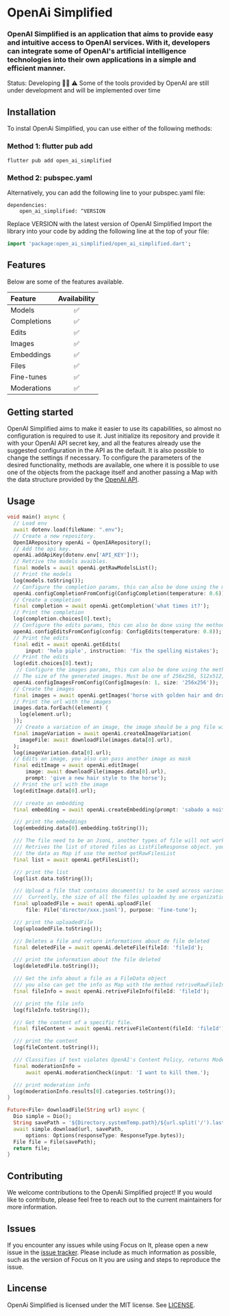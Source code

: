 <h1>OpenAi Simplified</h1>

### OpenAI Simplified is an application that aims to provide easy and intuitive access to OpenAI services. With it, developers can integrate some of OpenAI's artificial intelligence technologies into their own applications in a simple and efficient manner.

Status: Developing 👷🏿
⚠️ Some of the tools provided by OpenAI are still under development and will be implemented over time

## Installation

To instal OpenAi Simplified, you can use either of the following methods:

### Method 1: flutter pub add
```
flutter pub add open_ai_simplified
```

### Method 2: pubspec.yaml
Alternatively, you can add the following line to your pubspec.yaml file:
```
dependencies:
    open_ai_simplified: ^VERSION
```
Replace VERSION with the latest version of OpenAI Simplified
Import the library into your code by adding the following line at the top of your file:
```dart
import 'package:open_ai_simplified/open_ai_simplified.dart';
```
## Features

Below are some of the features available.

Feature     | Availability
:---------- | :-----------:
Models      | ✅
Completions | ✅
Edits       | ✅
Images      | ✅
Embeddings  | ✅
Files       | ✅
Fine-tunes  | ✅
Moderations | ✅

## Getting started

OpenAI Simplified aims to make it easier to use its capabilities, so almost no configuration is required to use it. Just initialize its repository and provide it with your OpenAI API secret key, and all the features already use the suggested configuration in the API as the default. It is also possible to change the settings if necessary.
To configure the parameters of the desired functionality, methods are available, one where it is possible to use one of the objects from the package itself and another passing a Map with the data structure provided by the [OpenAI API](https://platform.openai.com/docs/api-reference/introduction).

## Usage

```dart
void main() async {
  // Load env
  await dotenv.load(fileName: ".env");
  // Create a new repository.
  OpenIARepository openAi = OpenIARepository();
  // Add the api key.
  openAi.addApiKey(dotenv.env['API_KEY']!);
  // Retrive the models avaibles.
  final models = await openAi.getRawModelsList();
  // Print the models
  log(models.toString());
  // Configure the completion params, this can also be done using the method configCompletionFromMap
  openAi.configCompletionFromConfig(ConfigCompletion(temperature: 0.6));
  // Create a completion
  final completion = await openAi.getCompletion('what times it?');
  // Print the completion
  log(completion.choices[0].text);
  // Configure the edits params, this can also be done using the method configEditsFromMap
  openAi.configEditsFromConfig(config: ConfigEdits(temperature: 0.8));
  // Print the edits
  final edit = await openAi.getEdits(
      input: 'helo piple', instruction: 'fix the spelling mistakes');
  // Print the edits
  log(edit.choices[0].text);
   // Configure the images params, this can also be done using the method configImagesFromMap
  // The size of the generated images. Must be one of 256x256, 512x512, or 1024x1024
  openAi.configImagesFromConfig(ConfigImages(n: 1, size: '256x256'));
  // Create the images
  final images = await openAi.getImages('horse with golden hair and dragons');
  // Print the url with the images
  images.data.forEach((element) {
    log(element.url);
  });
   // Create a variation of an image, the image should be a png file with less then 4MB and a square
  final imageVariation = await openAi.createAImageVariation(
    imageFile: await downloadFile(images.data[0].url),
  );
  log(imageVariation.data[0].url);
  // Edits an image, you also can pass another image as mask
  final editImage = await openAi.editImage(
      image: await downloadFile(images.data[0].url),
      prompt: 'give a new hair style to the horse');
  // Print the url with the image
  log(editImage.data[0].url);

  /// create an embedding
  final embedding = await openAi.createEmbedding(prompt: 'sabado a noite');

  /// print the embeddings
  log(embedding.data[0].embedding.toString());

  /// The file need to be an JsonL, another types of file will not work
  /// Retrives the list of stored files as ListFileResponse object. you can have
  /// the data as Map if use the method getRawFilesList
  final list = await openAi.getFilesList();

  /// print the list
  log(list.data.toString());

  /// Upload a file that contains document(s) to be used across various endpoints/features.
  ///  Currently, the size of all the files uploaded by one organization can be up to 1 GB.
  final uploadedFile = await openAi.uploadFile(
      file: File('director/xxx.jsonl'), purpose: 'fine-tune');

  /// print the uploadedFile
  log(uploadedFile.toString());

  /// Deletes a file and return informations about de file deleted
  final deletedFile = await openAi.deleteFile(fileId: 'fileId');

  /// print the information about the file deleted
  log(deletedFile.toString());

  /// Get the info about a file as a FileData object
  /// you also can get the info as Map with the method retriveRawFileInfo
  final fileInfo = await openAi.retriveFileInfo(fileId: 'fileId');

  /// print the file info
  log(fileInfo.toString());

  /// Get the content of a specific file.
  final fileContent = await openAi.retriveFileContent(fileId: 'fileId');

  /// print the content
  log(fileContent.toString());

  /// Classifies if text violates OpenAI's Content Policy, returns ModerationResponse object
  final moderationInfo =
      await openAi.moderationCheck(input: 'I want to kill them.');

  /// print moderation info
  log(moderationInfo.results[0].categories.toString());
}

Future<File> downloadFile(String url) async {
  Dio simple = Dio();
  String savePath = '${Directory.systemTemp.path}/${url.split('/').last}';
  await simple.download(url, savePath,
      options: Options(responseType: ResponseType.bytes));
  File file = File(savePath);
  return file;
}


```

## Contributing

We welcome contributions to the OpenAi Simplified project! If you would like to contribute, please feel free to reach out to the current maintainers for more information.

## Issues

If you encounter any issues while using Focus on It, please open a new issue in the [issue tracker](https://github.com/DuvCabrera/open-ai-simplified/issues). Please include as much information as possible, such as the version of Focus on It you are using and steps to reproduce the issue.

## Lincense

OpenAi Simplified is licensed under the MIT license. See [LICENSE](https://github.com/DuvCabrera/open-ai-simplified/blob/main/LICENSE).
